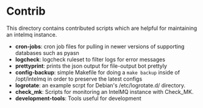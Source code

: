 
# Contrib

This directory contains contributed scripts which are helpful for maintaining an intelmq instance.

* **cron-jobs**: cron job files for pulling in newer versions of supporting databases such as pyasn
* **logcheck**: logcheck ruleset to filter logs for error messages
* **prettyprint**: prints the json output for file-output bot prettyly
* **config-backup**: simple Makefile for doing a `make backup` inside of /opt/intelmq in order to preserve the latest configs
* **logrotate**: an example scrpt for Debian's /etc/logrotate.d/ directory.
* **check_mk**: Scripts for monitoring an IntelMQ instance with Check_MK.
* **development-tools**: Tools useful for development

